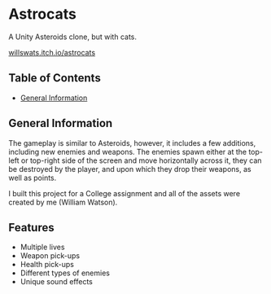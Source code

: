 # Astrocats

A Unity Asteroids clone, but with cats.

[willswats.itch.io/astrocats](https://willswats.itch.io/astrocats)

## Table of Contents

- [General Information](#general-information)

## General Information

The gameplay is similar to Asteroids, however, it includes a few additions, including new enemies and weapons. The enemies spawn either at the top-left or top-right side of the screen and move horizontally across it, they can be destroyed by the player, and upon which they drop their weapons, as well as points.

I built this project for a College assignment and all of the assets were created by me (William Watson).

## Features

- Multiple lives
- Weapon pick-ups
- Health pick-ups
- Different types of enemies
- Unique sound effects
